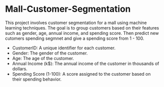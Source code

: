 # Mall-Customer-Segmentation
This project involves customer segmentation for a mall using machine learning techniques. The goal is to group customers based on their features such as gender, age, annual income, and spending score.
Then predict new cutomers spending segmnet and give a spending score from 1 - 100.

- CustomerID: A unique identifier for each customer.
- Gender: The gender of the customer.
- Age: The age of the customer.
- Annual Income (k$): The annual income of the customer in thousands of dollars.
- Spending Score (1-100): A score assigned to the customer based on their spending behavior.
